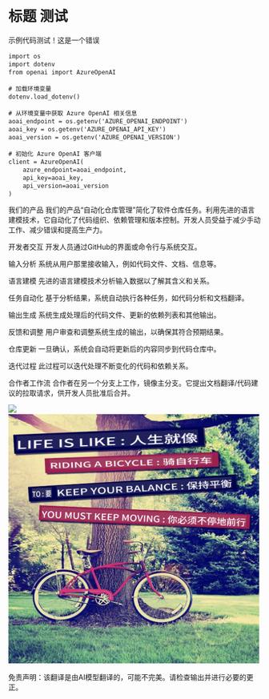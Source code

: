 # 标题 测试


示例代码测试！这是一个错误
```
import os
import dotenv
from openai import AzureOpenAI

# 加载环境变量
dotenv.load_dotenv()

# 从环境变量中获取 Azure OpenAI 相关信息
aoai_endpoint = os.getenv('AZURE_OPENAI_ENDPOINT')
aoai_key = os.getenv('AZURE_OPENAI_API_KEY')
aoai_version = os.getenv('AZURE_OPENAI_VERSION')

# 初始化 Azure OpenAI 客户端
client = AzureOpenAI(
    azure_endpoint=aoai_endpoint,
    api_key=aoai_key,
    api_version=aoai_version
)
```

我们的产品
我们的产品“自动化仓库管理”简化了软件仓库任务。利用先进的语言建模技术，它自动化了代码组织、依赖管理和版本控制。开发人员受益于减少手动工作、减少错误和提高生产力。

开发者交互
开发人员通过GitHub的界面或命令行与系统交互。

输入分析
系统从用户那里接收输入，例如代码文件、文档、信息等。

语言建模
先进的语言建模技术分析输入数据以了解其含义和关系。

任务自动化
基于分析结果，系统自动执行各种任务，如代码分析和文档翻译。

输出生成
系统生成处理后的代码文件、更新的依赖列表和其他输出。

反馈和调整
用户审查和调整系统生成的输出，以确保其符合预期结果。

仓库更新
一旦确认，系统会自动将更新后的内容同步到代码仓库中。

迭代过程
此过程可以迭代处理不断变化的代码和依赖关系。

合作者工作流
合作者在另一个分支上工作，镜像主分支。它提出文档翻译/代码建议的拉取请求，供开发人员批准后合并。

![](https://upload.wikimedia.org/wikipedia/commons/thumb/7/77/Google_Images_2015_logo.svg/1200px-Google_Images_2015_logo.svg.png)
![](./translated_images/bicycle.e5987a077c36459b31452b5f6322a930fe95440ab29aeb9c7cbea92148cbe694.zh.png)


免责声明：该翻译是由AI模型翻译的，可能不完美。请检查输出并进行必要的更正。